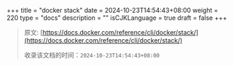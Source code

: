 +++
title = "docker stack"
date = 2024-10-23T14:54:43+08:00
weight = 220
type = "docs"
description = ""
isCJKLanguage = true
draft = false
+++

> 原文: [https://docs.docker.com/reference/cli/docker/stack/](https://docs.docker.com/reference/cli/docker/stack/)
>
> 收录该文档的时间：`2024-10-23T14:54:43+08:00`

